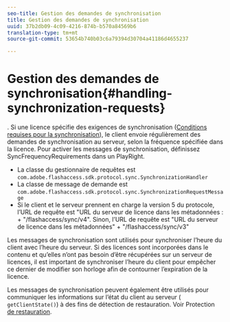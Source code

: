 ```yaml
---
seo-title: Gestion des demandes de synchronisation
title: Gestion des demandes de synchronisation
uuid: 37b2db09-4c09-4216-874b-b570a84569b6
translation-type: tm+mt
source-git-commit: 53654b740b03c6a79394d30704a41186d4655237

---
```



# Gestion des demandes de synchronisation{#handling-synchronization-requests}

. Si une licence spécifie des exigences de synchronisation ([Conditions requises pour la synchronisation](../../aaxs-protecting-content/content-introduction/content-usage-rules/content-time-based-rules/content-time-based-rules-defining.md#requirements-for-synchronization)), le client envoie régulièrement des demandes de synchronisation au serveur, selon la fréquence spécifiée dans la licence. Pour activer les messages de synchronisation, définissez SyncFrequencyRequirements dans un PlayRight.

* La classe du gestionnaire de requêtes est `com.adobe.flashaccess.sdk.protocol.sync.SynchronizationHandler`
* La classe de message de demande est `com.adobe.flashaccess.sdk.protocol.sync.SynchronizationRequestMessage`
* Si le client et le serveur prennent en charge la version 5 du protocole, l’URL de requête est &quot;URL du serveur de licence dans les métadonnées : + &quot;/flashaccess/sync/v4&quot;. Sinon, l’URL de requête est &quot;URL du serveur de licence dans les métadonnées&quot; + &quot;/flashaccess/sync/v3&quot;

Les messages de synchronisation sont utilisés pour synchroniser l’heure du client avec l’heure du serveur. Si des licences sont incorporées dans le contenu et qu’elles n’ont pas besoin d’être récupérées sur un serveur de licences, il est important de synchroniser l’heure du client pour empêcher ce dernier de modifier son horloge afin de contourner l’expiration de la licence.

Les messages de synchronisation peuvent également être utilisés pour communiquer les informations sur l’état du client au serveur ( `getClientState()`) à des fins de détection de restauration. Voir Protection [de restauration](../../aaxs-protecting-content/content-implementing-the-license-server/content-processing-aaxs-requests/content-rollback-detection.md).